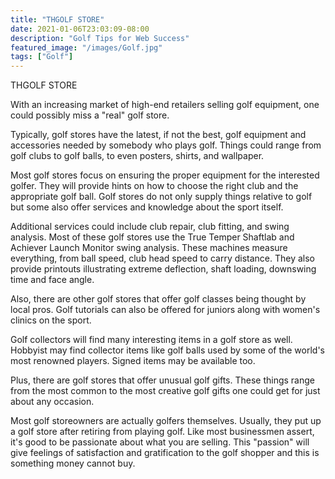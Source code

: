 ```yaml
---
title: "THGOLF STORE"
date: 2021-01-06T23:03:09-08:00
description: "Golf Tips for Web Success"
featured_image: "/images/Golf.jpg"
tags: ["Golf"]
---
```


THGOLF STORE

With an increasing market of high-end retailers selling golf equipment, one could possibly miss a "real" golf store.

Typically, golf stores have the latest, if not the best, golf equipment and accessories needed by somebody who plays golf. Things could range from golf clubs to golf balls, to even posters, shirts, and wallpaper.

Most golf stores focus on ensuring the proper equipment for the interested golfer. They will provide hints on how to choose the right club and the appropriate golf ball. Golf stores do not only supply things relative to golf but some also offer services and knowledge about the sport itself.

Additional services could include club repair, club fitting, and swing analysis. Most of these golf stores use the True Temper Shaftlab and Achiever Launch Monitor swing analysis. These machines measure everything, from ball speed, club head speed to carry distance. They also provide printouts illustrating extreme deflection, shaft loading, downswing time and face angle.

Also, there are other golf stores that offer golf classes being thought by local pros. 
Golf tutorials can also be offered for juniors along with women's clinics on the sport.

Golf collectors will find many interesting items in a golf store as well. Hobbyist may find collector items like golf balls used by some of the world's most renowned players. Signed items may be available too.

Plus, there are golf stores that offer unusual golf gifts. These things range from the most common to the most creative golf gifts one could get for just about any occasion.


Most golf storeowners are actually golfers themselves. Usually, they put up a golf store after retiring from playing golf.  Like most businessmen assert, it's good to be passionate about what you are selling. This "passion" will give feelings of satisfaction and gratification to the golf shopper and this is something money cannot buy.



